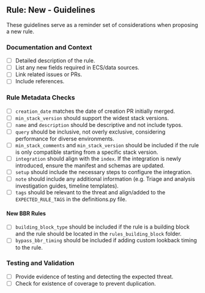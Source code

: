 ## Rule: New - Guidelines

These guidelines serve as a reminder set of considerations when proposing a new rule.

### Documentation and Context

- [ ] Detailed description of the rule.
- [ ] List any new fields required in ECS/data sources.
- [ ] Link related issues or PRs.
- [ ] Include references.

### Rule Metadata Checks

- [ ] `creation_date` matches the date of creation PR initially merged.
- [ ] `min_stack_version` should support the widest stack versions.
- [ ] `name` and `description` should be descriptive and not include typos.
- [ ] `query` should be inclusive, not overly exclusive, considering performance for diverse environments.
- [ ] `min_stack_comments` and `min_stack_version` should be included if the rule is only compatible starting from a specific stack version.
- [ ] `integration` should align with the `index`. If the integration is newly introduced, ensure the manifest and schemas are updated.
- [ ] `setup` should include the necessary steps to configure the integration.
- [ ] `note` should include any additional information (e.g. Triage and analysis investigation guides, timeline templates).
- [ ] `tags` should be relevant to the threat and align/added to the `EXPECTED_RULE_TAGS` in the definitions.py file.

#### New BBR Rules
- [ ] `building_block_type` should be included if the rule is a building block and the rule should be located in the `rules_building_block` folder.
- [ ] `bypass_bbr_timing` should be included if adding custom lookback timing to the rule.

### Testing and Validation

- [ ] Provide evidence of testing and detecting the expected threat.
- [ ] Check for existence of coverage to prevent duplication.
